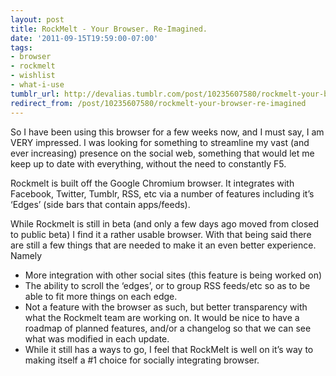 ```yaml
---
layout: post
title: RockMelt - Your Browser. Re-Imagined.
date: '2011-09-15T19:59:00-07:00'
tags:
- browser
- rockmelt
- wishlist
- what-i-use
tumblr_url: http://devalias.tumblr.com/post/10235607580/rockmelt-your-browser-re-imagined
redirect_from: /post/10235607580/rockmelt-your-browser-re-imagined
---
```

So I have been using this browser for a few weeks now, and I must say, I am VERY impressed. I was looking for something to streamline my vast (and ever increasing) presence on the social web, something that would let me keep up to date with everything, without the need to constantly F5.

Rockmelt is built off the Google Chromium browser. It integrates with Facebook, Twitter, Tumblr, RSS, etc via a number of features including it’s ‘Edges’ (side bars that contain apps/feeds).

While Rockmelt is still in beta (and only a few days ago moved from closed to public beta) I find it a rather usable browser. With that being said there are still a few things that are needed to make it an even better experience. Namely

* More integration with other social sites (this feature is being worked on)
* The ability to scroll the ‘edges’, or to group RSS feeds/etc so as to be able to fit more things on each edge.
* Not a feature with the browser as such, but better transparency with what the Rockmelt team are working on. It would be nice to have a roadmap of planned features, and/or a changelog so that we can see what was modified in each update.
* While it still has a ways to go, I feel that RockMelt is well on it’s way to making itself a #1 choice for socially integrating browser.
